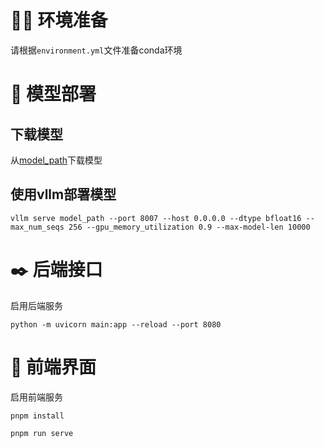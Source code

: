 # 👨‍💻 环境准备
请根据`environment.yml`文件准备conda环境

# 🎯 模型部署
## 下载模型
从[model_path](https://huggingface.co/sleepyshep/Qwen_TableQA)下载模型

## 使用vllm部署模型
`vllm serve model_path --port 8007 --host 0.0.0.0 --dtype bfloat16 --max_num_seqs 256 --gpu_memory_utilization 0.9 --max-model-len 10000`

# ✒️ 后端接口
启用后端服务

`python -m uvicorn main:app --reload --port 8080`

# 👀 前端界面
启用前端服务

`pnpm install`

`pnpm run serve`

